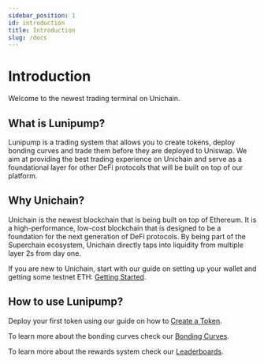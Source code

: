 ```yaml
---
sidebar_position: 1
id: introduction
title: Introduction
slug: /docs
---
```


# Introduction

Welcome to the newest trading terminal on Unichain.

## What is Lunipump?

Lunipump is a trading system that allows you to create tokens, deploy bonding curves and trade them before they are deployed to Uniswap. We aim at providing the best trading experience on Unichain and serve as a foundational layer for other DeFi protocols that will be built on top of our platform.

## Why Unichain?

Unichain is the newest blockchain that is being built on top of Ethereum. It is a high-performance, low-cost blockchain that is designed to be a foundation for the next generation of DeFi protocols. By being part of the Superchain ecosystem, Unichain directly taps into liquidity from multiple layer 2s from day one.

If you are new to Unichain, start with our guide on setting up your wallet and getting some testnet ETH: [Getting Started](/docs/getting-started).

## How to use Lunipump?

Deploy your first token using our guide on how to [Create a Token](/docs/trading/create-token).

To learn more about the bonding curves check our [Bonding Curves](/docs/trading/bonding-curves).

To learn more about the rewards system check our [Leaderboards](/docs/rewards/leaderboards).
